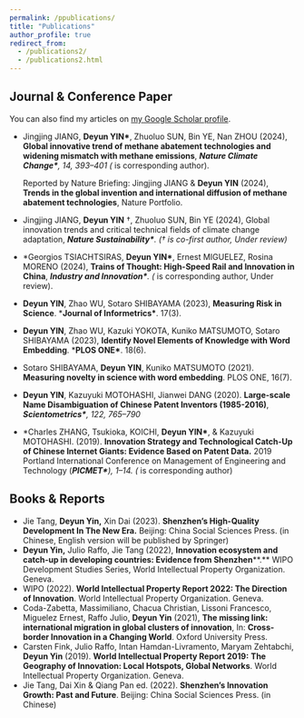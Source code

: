 ```yaml
---
permalink: /ppublications/
title: "Publications"
author_profile: true
redirect_from: 
  - /publications2/
  - /publications2.html
---
```


## Journal & Conference Paper

You can also find my articles on [my Google Scholar profile](https://scholar.google.com/citations?user=0GW38KwAAAAJ&hl=en).

- Jingjing JIANG, **Deyun YIN\***, Zhuoluo SUN, Bin YE, Nan ZHOU (2024), **Global innovative trend of methane abatement technologies and widening mismatch with methane emissions**, ***Nature Climate Change\***, 14, 393–401 (* is corresponding author).

  Reported by Nature Briefing: Jingjing JIANG & **Deyun YIN** (2024), **Trends in the global invention and international diffusion of methane abatement technologies**, Nature Portfolio. 

- Jingjing JIANG, **Deyun YIN** †, Zhuoluo SUN, Bin YE (2024), Global innovation trends and critical technical fields of climate change adaptation, ***Nature Sustainability\***. († is co-first author, Under review)*
- *Georgios TSIACHTSIRAS, **Deyun YIN\***, Ernest MIGUELEZ, Rosina MORENO (2024), **Trains of Thought: High-Speed Rail and Innovation in China**, ***Industry and Innovation\***. (* is corresponding author, Under review).
- **Deyun YIN**, Zhao WU, Sotaro SHIBAYAMA (2023), **Measuring Risk in Science**. ***Journal of Informetrics\***. 17(3). 
- **Deyun YIN**, Zhao WU, Kazuki YOKOTA, Kuniko MATSUMOTO, Sotaro SHIBAYAMA (2023), **Identify Novel Elements of Knowledge with Word Embedding**. ***PLOS ONE\***. 18(6).
- Sotaro SHIBAYAMA, **Deyun YIN**, Kuniko MATSUMOTO (2021). **Measuring novelty in science with word embedding**. PLOS ONE, 16(7).
- **Deyun YIN**, Kazuyuki MOTOHASHI, Jianwei DANG (2020). **Large-scale Name Disambiguation of Chinese Patent Inventors (1985-2016)**, ***Scientometrics\***, 122, 765–790*
- *Charles ZHANG, Tsukioka, KOICHI, **Deyun YIN\***, & Kazuyuki MOTOHASHI. (2019). **Innovation Strategy and Technological Catch-Up of Chinese Internet Giants: Evidence Based on Patent Data.** 2019 Portland International Conference on Management of Engineering and Technology (***PICMET\***), 1–14. (* is corresponding author)



## Books & Reports

- Jie Tang, **Deyun Yin,** Xin Dai (2023). **Shenzhen’s High-Quality Development In The New Era.** Beijing: China Social Sciences Press. (in Chinese, English version will be published by Springer)
- **Deyun Yin,** Julio Raffo, Jie Tang (2022), **Innovation ecosystem and catch-up in developing countries: Evidence from Shenzhen****.** WIPO Development Studies Series, World Intellectual Property Organization. Geneva.
- WIPO (2022). **World Intellectual Property Report 2022: The Direction of Innovation**. World Intellectual Property Organization. Geneva.
- Coda-Zabetta, Massimiliano, Chacua Christian, Lissoni Francesco, Miguelez Ernest, Raffo Julio, **Deyun Yin** (2021), **The missing link: international migration in global clusters of innovation**, In: **Cross-border Innovation in a Changing World**. Oxford University Press. 
- Carsten Fink, Julio Raffo, Intan Hamdan-Livramento, Maryam Zehtabchi, **Deyun Yin** (2019). **World Intellectual Property Report 2019:** **The Geography of Innovation: Local Hotspots, Global Networks**. World Intellectual Property Organization. Geneva.  
- Jie Tang, Dai Xin & Qiang Pan ed. (2022). **Shenzhen’s Innovation Growth: Past and Future**. Beijing: China Social Sciences Press. (in Chinese)